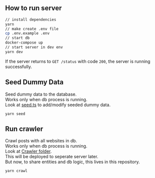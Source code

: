## How to run server

```sh
// install dependencies
yarn
// make create .env file
cp .env.example .env
// start db
docker-compose up
// start server in dev env
yarn dev
```

If the server returns to `GET /status` with code `200`, the server is running successfully.

## Seed Dummy Data

Seed dummy data to the database.  
Works only when db process is running.  
Look at [seed.ts](/src/jobs/seed/seed.ts) to add/modify seeded dummy data.

```
yarn seed
```

## Run crawler

Crawl posts with all websites in db.  
Works only when db process is running.  
Look at [Crawler folder](/src/jobs/crawler).  
This will be deployed to seperate server later.  
But now, to share entities and db logic, this lives in this repository.

```
yarn crawl
```
